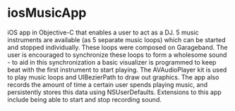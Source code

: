 # iosMusicApp
iOS app in Objective-C that enables a user to act as a DJ. 5 music instruments are available (as 5 separate music loops) which can be started and stopped individually. These loops were composed on Garageband. The user is encouraged to synchronize these loops to form a wholesome sound - to aid in this synchronization a basic visualizer is programmed to keep beat with the first instrument to start playing. The AVAudioPlayer kit is used to play music loops and UIBezierPath to draw out graphics.
The app also records the amount of time a certain user spends playing music, and persistently stores this data using NSUserDefaults. 
Extensions to this app include being able to start and stop recording sound. 
